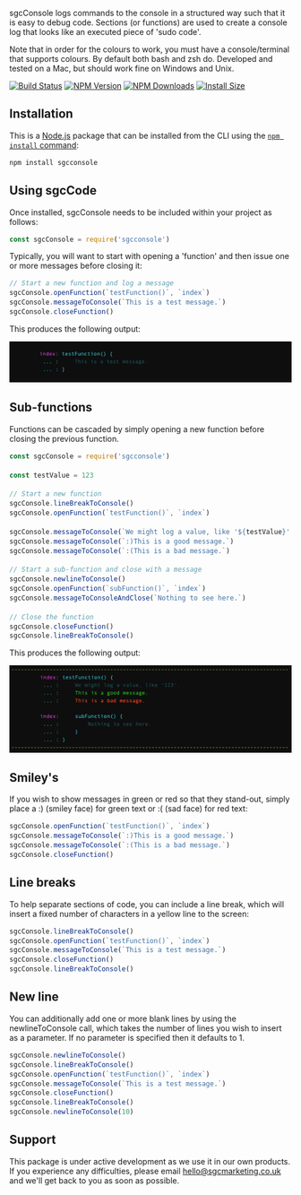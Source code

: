 sgcConsole logs commands to the console in a structured way such that it is easy to debug code. Sections (or functions) are used to create a console log that looks like an executed piece of 'sudo code'.

Note that in order for the colours to work, you must have a console/terminal that supports colours. By default both bash and zsh do. Developed and tested on a Mac, but should work fine on Windows and Unix.

[![Build Status](https://api.travis-ci.org/tj/sgcconsole.js.svg?branch=master)](http://travis-ci.org/tj/sgcconsole.js)
[![NPM Version](http://img.shields.io/npm/v/sgcconsole.svg?style=flat)](https://www.npmjs.org/package/sgcconsole)
[![NPM Downloads](https://img.shields.io/npm/dm/sgcconsole.svg?style=flat)](https://npmcharts.com/compare/sgcconsole?minimal=true)
[![Install Size](https://packagephobia.now.sh/badge?p=sgcconsole)](https://packagephobia.now.sh/result?p=sgcconsole)

## Installation

This is a [Node.js](https://nodejs.org/en/) package that can be installed from the CLI using the [`npm install` command](https://docs.npmjs.com/getting-started/installing-npm-packages-locally):

```bash
npm install sgcconsole
```

## Using sgcCode

Once installed, sgcConsole needs to be included within your project as follows:

```js
const sgcConsole = require('sgcconsole')
```

Typically, you will want to start with opening a 'function' and then issue one or more messages before closing it:

```js
// Start a new function and log a message
sgcConsole.openFunction(`testFunction()`, `index`)
sgcConsole.messageToConsole(`This is a test message.`)
sgcConsole.closeFunction()
```

This produces the following output:

![Example 1](https://github.com/SGCMarketing/sgcConsole/raw/master/screenshots/example1.png 'Example 1')

## Sub-functions

Functions can be cascaded by simply opening a new function before closing the previous function.

```js
const sgcConsole = require('sgcconsole')

const testValue = 123

// Start a new function
sgcConsole.lineBreakToConsole()
sgcConsole.openFunction(`testFunction()`, `index`)

sgcConsole.messageToConsole(`We might log a value, like '${testValue}'.`)
sgcConsole.messageToConsole(`:)This is a good message.`)
sgcConsole.messageToConsole(`:(This is a bad message.`)

// Start a sub-function and close with a message
sgcConsole.newlineToConsole()
sgcConsole.openFunction(`subFunction()`, `index`)
sgcConsole.messageToConsoleAndClose(`Nothing to see here.`)

// Close the function
sgcConsole.closeFunction()
sgcConsole.lineBreakToConsole()
```

This produces the following output:

![Example 2](https://github.com/SGCMarketing/sgcConsole/raw/master/screenshots/example2.png 'Example 2')

## Smiley's

If you wish to show messages in green or red so that they stand-out, simply place a :) (smiley face) for green text or :( (sad face) for red text:

```js
sgcConsole.openFunction(`testFunction()`, `index`)
sgcConsole.messageToConsole(`:)This is a good message.`)
sgcConsole.messageToConsole(`:(This is a bad message.`)
sgcConsole.closeFunction()
```

## Line breaks

To help separate sections of code, you can include a line break, which will insert a fixed number of characters in a yellow line to the screen:

```js
sgcConsole.lineBreakToConsole()
sgcConsole.openFunction(`testFunction()`, `index`)
sgcConsole.messageToConsole(`This is a test message.`)
sgcConsole.closeFunction()
sgcConsole.lineBreakToConsole()
```

## New line

You can additionally add one or more blank lines by using the newlineToConsole call, which takes the number of lines you wish to insert as a parameter. If no parameter is specified then it defaults to 1.

```js
sgcConsole.newlineToConsole()
sgcConsole.lineBreakToConsole()
sgcConsole.openFunction(`testFunction()`, `index`)
sgcConsole.messageToConsole(`This is a test message.`)
sgcConsole.closeFunction()
sgcConsole.lineBreakToConsole()
sgcConsole.newlineToConsole(10)
```

## Support

This package is under active development as we use it in our own products. If you experience any difficulties, please email hello@sgcmarketing.co.uk and we'll get back to you as soon as possible.
